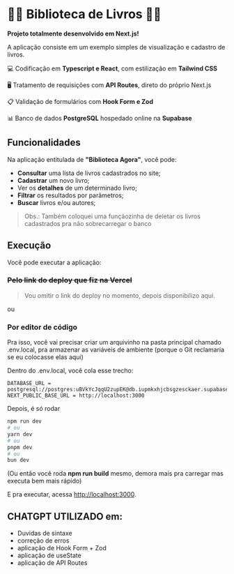# 📕📗 Biblioteca de Livros 📙📘

**Projeto totalmente desenvolvido em Next.js!**

A aplicação consiste em um exemplo simples de visualização e cadastro de livros.

💻 Codificação em **Typescript e React**, com estilização em **Tailwind CSS**

🖥 Tratamento de requisições com **API Routes**, direto do próprio Next.js

📋 Validação de formulários com **Hook Form e Zod**

📊 Banco de dados **PostgreSQL** hospedado online na **Supabase** 

## Funcionalidades

Na aplicação entitulada de **"Biblioteca Agora"**, você pode:

- **Consultar** uma lista de livros cadastrados no site;
- **Cadastrar** um novo livro;
- Ver os **detalhes** de um determinado livro;
- **Filtrar** os resultados por parâmetros;
- **Buscar** livros e/ou autores;

> Obs.: Também coloquei uma funçãozinha de deletar os livros cadastrados pra não sobrecarregar o banco

## Execução

Você pode executar a aplicação:

### ~~Pelo link do deploy que fiz na Vercel~~ 
> Vou omitir o link do deploy no momento, depois disponibilizo aqui.

ou

### Por editor de código

Pra isso, você vai precisar criar um arquivinho na pasta principal chamado .env.local, pra armazenar as variáveis de ambiente (porque o Git reclamaria se eu colocasse elas aqui)

Dentro do .env.local, você cola esse trecho:

```.env.local
DATABASE_URL = postgresql://postgres:uBVkYcJqqU2zupEK@db.iupmkxhjcbsgzesckaer.supabase.co:5432/postgres
NEXT_PUBLIC_BASE_URL = http://localhost:3000
```

Depois, é só rodar

```bash
npm run dev
# ou
yarn dev
# ou
pnpm dev
# ou
bun dev
```

(Ou então você roda **npm run build** mesmo, demora mais pra carregar mas executa bem mais rápido)

E pra executar, acessa [http://localhost:3000](http://localhost:3000).

## CHATGPT UTILIZADO em:
- Duvidas de sintaxe
- correção de erros
- aplicação de Hook Form + Zod
- aplicação de useState
- aplicação de API Routes
